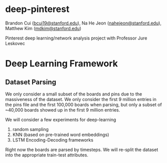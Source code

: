 # deep-pinterest
Brandon Cui (bcui19@stanford.edu), Na He Jeon (nahejeon@stanford.edu), Matthew Kim (mdkim@stanford.edu)

Pinterest deep learning/network analysis project with Professor Jure Leskovec

# Deep Learning Framework
## Dataset Parsing


We only consider a small subset of the boards and pins due to the massiveness of the dataset. We only consider the first 9 million entries in the pins file and the first 100,000 boards when parsing, but only a subset of ~40,000 boards showed up in the first 9 million entries.

We will consider a few experiments for deep-learning

1. random sampling
2. KNN (based on pre-trained word embeddings)
3. LSTM Encoding-Decoding frameworks

Right now the boards are parsed by timesteps. We will re-split the dataset into the appropriate train-test attributes.
